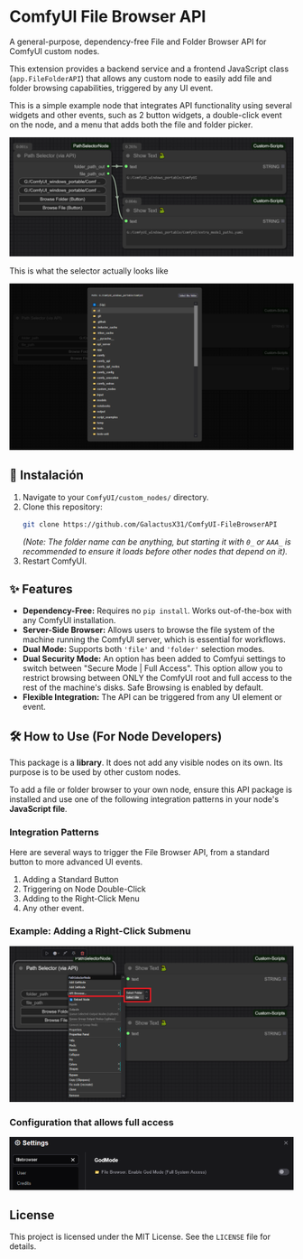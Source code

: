  # ComfyUI File Browser API

A general-purpose, dependency-free File and Folder Browser API for ComfyUI custom nodes.

This extension provides a backend service and a frontend JavaScript class (`app.FileFolderAPI`) that allows any custom node to easily add file and folder browsing capabilities, triggered by any UI event.

This is a simple example node that integrates API functionality using several widgets and other events, such as 2 button widgets, a double-click event on the node, and a menu that adds both the file and folder picker.

![Example](Screenshots/Simple_use.png)

This is what the selector actually looks like

![Example](Screenshots/folder_selector.png)


## 🚀 Instalación

1.  Navigate to your `ComfyUI/custom_nodes/` directory.
2.  Clone this repository:
    ```bash
    git clone https://github.com/GalactusX31/ComfyUI-FileBrowserAPI
    ```
    *(Note: The folder name can be anything, but starting it with `0_` or `AAA_` is recommended to ensure it loads before other nodes that depend on it).*
3.  Restart ComfyUI.

## ✨ Features

*   **Dependency-Free:** Requires no `pip install`. Works out-of-the-box with any ComfyUI installation.
*   **Server-Side Browser:** Allows users to browse the file system of the machine running the ComfyUI server, which is essential for workflows.
*   **Dual Mode:** Supports both `'file'` and `'folder'` selection modes.
*   **Dual Security Mode:** An option has been added to Comfyui settings to switch between "Secure Mode | Full Access". This option allow you to restrict browsing between ONLY the ComfyUI root and full access to the rest of the machine's disks.  Safe Browsing is enabled by default.
*   **Flexible Integration:** The API can be triggered from any UI element or event.

## 🛠️ How to Use (For Node Developers)

This package is a **library**. It does not add any visible nodes on its own. Its purpose is to be used by other custom nodes.

To add a file or folder browser to your own node, ensure this API package is installed and use one of the following integration patterns in your node's **JavaScript file**.

### Integration Patterns

Here are several ways to trigger the File Browser API, from a standard button to more advanced UI events.

1. Adding a Standard Button
2. Triggering on Node Double-Click
3. Adding to the Right-Click Menu
4. Any other event.
   
### Example: Adding a Right-Click Submenu

![Example](Screenshots/from_menu.png)

### Configuration that allows full access

![Example](Screenshots/goodmode_config.png)

## License

This project is licensed under the MIT License. See the `LICENSE` file for details.
